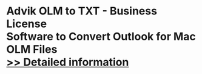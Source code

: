 # Advik OLM to TXT - Business License<br />Software to Convert Outlook for Mac OLM Files<br />[>> Detailed information](https://secure.shareit.com/shareit/product.html?productid=300805078&affiliateid=200057808)